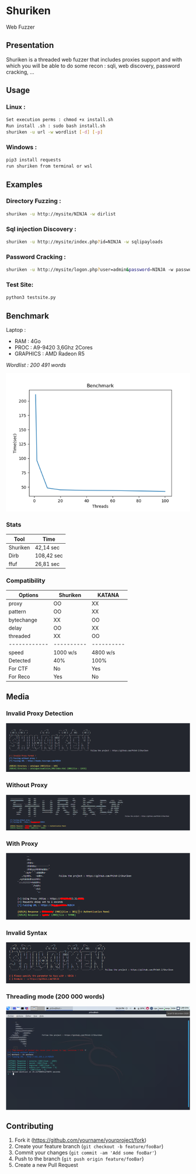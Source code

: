 # Shuriken
Web Fuzzer

## Presentation

Shuriken is a threaded web fuzzer that includes proxies support and with which you will be able to do some recon : sqli, web discovery, password cracking, ...

## Usage

### Linux :
```sh
Set execution perms : chmod +x install.sh
Run install .sh : sudo bash install.sh
shuriken -u url -w wordlist [-d] [-p]
```

### Windows :
```sh
pip3 install requests
run shuriken from terminal or wsl
```

## Examples

### Directory Fuzzing : 
```sh
shuriken -u http://mysite/NINJA -w dirlist
```
### Sql injection Discovery : 
```sh
shuriken -u http://mysite/index.php?id=NINJA -w sqlipayloads
```
### Password Cracking : 
```sh
shuriken -u http://mysite/logon.php?user=admin&password=NINJA -w passwords
```

### Test Site:
```sh
python3 testsite.py
```

## Benchmark

Laptop : 
  * RAM      : 4Go
  * PROC     : A9-9420 3,6Ghz 2Cores
  * GRAPHICS : AMD Radeon R5

_*Wordlist : 200 491 words*_

![](benchmark.png)

### Stats
|   Tool | Time                    |
|--------|-------------------------|
|Shuriken| 42,14 sec               |
| Dirb   | 108,42 sec              |
|  ffuf  | 26,81 sec               |


### Compatibility

|  Options   | Shuriken | KATANA   |
|------------|----------|----------|
| proxy      | OO       |   XX     |
| pattern    | OO       |   XX     |
| bytechange | XX       |   OO     |
| delay      | OO       |   XX     |
| threaded   | XX       |   OO     |
|------------|----------|----------|
| speed      | 1000 w/s | 4800 w/s |
| Detected   | 40%      | 100%     |
| For CTF    | No       | Yes      |
| For Reco   | Yes      | No       |


## Media

### Invalid Proxy Detection
![](photo1.PNG)

### Without Proxy
![](photo2.PNG)

### With Proxy
![](photo3.PNG)

### Invalid Syntax
![](photo4.PNG)

### Threading mode (200 000 words)
![](photo5.png)

## Contributing

1. Fork it (<https://github.com/yourname/yourproject/fork>)
2. Create your feature branch (`git checkout -b feature/fooBar`)
3. Commit your changes (`git commit -am 'Add some fooBar'`)
4. Push to the branch (`git push origin feature/fooBar`)
5. Create a new Pull Request

